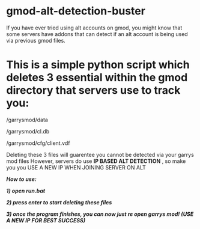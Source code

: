 # gmod-alt-detection-buster

If you have ever tried using alt accounts on gmod, you might know that some servers have addons that can detect if an alt account is being used via previous gmod files.
# This is a simple python script which deletes 3 essential within the gmod directory that servers use to track you:

/garrysmod/data 

/garrysmod/cl.db

/garrysmod/cfg/client.vdf

Deleting these 3 files will guarentee you cannot be detected via your garrys mod files
However, servers do use **IP BASED ALT DETECTION** , so make you you USE A NEW IP WHEN JOINING SERVER ON ALT

***How to use:***

***1) open run.bat***


***2) press enter to start deleting these files***


***3) once the program finishes, you can now just re open garrys mod! (USE A NEW IP FOR BEST SUCCESS)***
